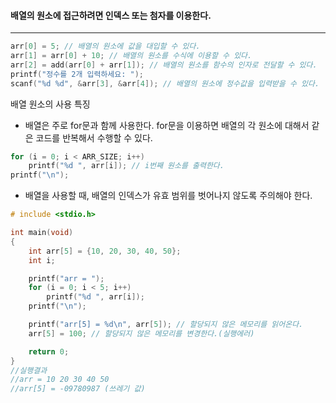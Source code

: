 #### 배열의 원소에 접근하려면 인덱스 또는 첨자를 이용한다.
___
```c
arr[0] = 5; // 배열의 원소에 값을 대입할 수 있다.
arr[1] = arr[0] + 10; // 배열의 원소를 수식에 이용할 수 있다.
arr[2] = add(arr[0] + arr[1]); // 배열의 원소를 함수의 인자로 전달할 수 있다.
printf("정수를 2개 입력하세요: ");
scanf("%d %d", &arr[3], &arr[4]); // 배열의 원소에 정수값을 입력받을 수 있다.
```

배열 원소의 사용 특징
- 배열은 주로 for문과 함께 사용한다. for문을 이용하면 배열의 각 원소에 대해서 같은 코드를 반복해서 수행할 수 있다.
```c
for (i = 0; i < ARR_SIZE; i++)
	printf("%d ", arr[i]); // i번째 원소를 출력한다.
printf("\n");
```

- 배열을 사용할 때, 배열의 인덱스가 유효 범위를 벗어나지 않도록 주의해야 한다.
```c
# include <stdio.h>

int main(void)
{
	int arr[5] = {10, 20, 30, 40, 50};
	int i;

	printf("arr = ");
	for (i = 0; i < 5; i++)
		printf("%d ", arr[i]);
	printf("\n");

	printf("arr[5] = %d\n", arr[5]); // 할당되지 않은 메모리를 읽어온다.
	arr[5] = 100; // 할당되지 않은 메모리를 변경한다.(실행에러)

	return 0;
}
//실행결과
//arr = 10 20 30 40 50
//arr[5] = -09780987 (쓰레기 값)
```

